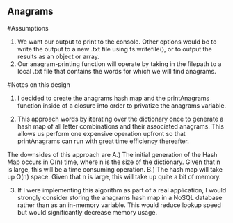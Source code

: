 ## Anagrams

#Assumptions
1. We want our output to print to the console. Other options would be to write the output to a new .txt file using fs.writefile(), or to output the results as an object or array.
2. Our anagram-printing function will operate by taking in the filepath to a local .txt file that contains the words for which we will find anagrams.

#Notes on this design
1. I decided to create the anagrams hash map and the printAnagrams function inside of a closure into order to privatize the anagrams variable.

2. This approach words by iterating over the dictionary once to generate a hash map of all letter combinations and their associated anagrams. This allows us perform one expensive operation upfront so that printAnagrams can run with great time efficiency thereafter. 

The downsides of this approach are A.) The initial generation of the Hash Map occurs in O(n) time, where n is the size of the dictionary. Given that n is large, this will be a time consuming operation. B.) The hash map will take up O(n) space. Given that n is large, this will take up quite a bit of memory.

3. If I were implementing this algorithm as part of a real application, I would strongly consider storing the anagrams hash map in a NoSQL database rather than as an in-memory variable. This would reduce lookup speed but would significantly decrease memory usage.